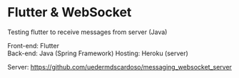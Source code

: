 # Flutter & WebSocket

Testing flutter to receive messages from server (Java)

Front-end: Flutter <br />
Back-end: Java (Spring Framework)
Hosting: Heroku (server)

Server: https://github.com/uedermdscardoso/messaging_websocket_server
